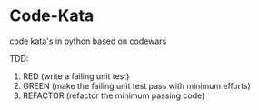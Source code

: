 # Code-Kata
code kata's in python based on codewars 

TDD:
1. RED (write a failing unit test)
2. GREEN (make the failing unit test pass with minimum efforts)
3. REFACTOR (refactor the minimum passing code)
